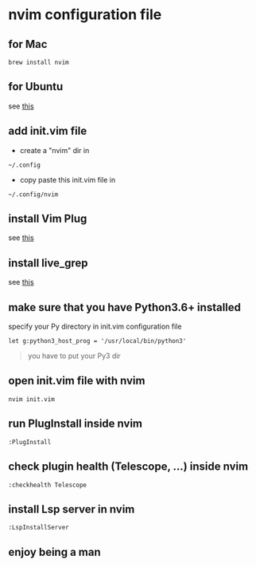 # nvim configuration file

## for Mac

```
brew install nvim
```

## for Ubuntu 
see [this](https://thomasventurini.com/articles/install-neovim-05-in-ubuntu/)

## add init.vim file
- create a "nvim" dir in 
```
~/.config
```
- copy paste this init.vim file in
```
~/.config/nvim 
```

## install Vim Plug
see [this](https://github.com/junegunn/vim-plug)

## install live_grep
see [this](https://github.com/BurntSushi/ripgrep)

## make sure that you have Python3.6+ installed
specify your Py directory in init.vim configuration file
```
let g:python3_host_prog = '/usr/local/bin/python3'
```
> you have to put your Py3 dir 

## open init.vim file with nvim
```
nvim init.vim
```

## run PlugInstall inside nvim
```
:PlugInstall
```

## check plugin health (Telescope, ...) inside nvim
```
:checkhealth Telescope
```

## install Lsp server in nvim
```
:LspInstallServer
```

## enjoy being a man

